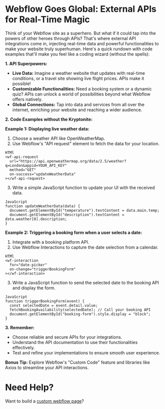 # Webflow Goes Global: External APIs for Real-Time Magic

Think of your Webflow site as a superhero. But what if it could tap into the powers of other heroes through APIs? That's where external API integrations come in, injecting real-time data and powerful functionalities to make your website truly superhuman. Here's a quick rundown with code examples that'll make you feel like a coding wizard (without the spells):

**1. API Superpowers:**

  - **Live Data:** Imagine a weather website that updates with real-time conditions, or a travel site showing live flight prices. APIs make it possible!
  - **Customizable Functionalities:** Need a booking system or a dynamic quiz? APIs can unlock a world of possibilities beyond what Webflow offers natively.
  - **Global Connections:** Tap into data and services from all over the internet, enriching your website and reaching a wider audience.

**2. Code Examples without the Kryptonite:**

**Example 1: Displaying live weather data:**

  1. Choose a weather API like OpenWeatherMap.
  2. Use Webflow's "API request" element to fetch the data for your location.
```
HTMl
<wf-api-request
  url="https://api.openweathermap.org/data/2.5/weather?q=London&appid=YOUR_API_KEY"
  method="GET"
  on-success="updateWeatherData"
></wf-api-request>

```
  3. Write a simple JavaScript function to update your UI with the received data.
```
JavaScript
function updateWeatherData(data) {
  document.getElementById("temperature").textContent = data.main.temp;
  document.getElementById("description").textContent = data.weather[0].description;
}

```

**Example 2: Triggering a booking form when a user selects a date:**

  1. Integrate with a booking platform API.
  2. Use Webflow Interactions to capture the date selection from a calendar.
```
HTMl
<wf-interaction
  for="date-picker"
  on-change="triggerBookingForm"
></wf-interaction>

```
  3. Write a JavaScript function to send the selected date to the booking API and display the form.
```
JavaScript
function triggerBookingForm(event) {
  const selectedDate = event.detail.value;
  fetchBookingAvailability(selectedDate); // Call your booking API
  document.getElementById("booking-form").style.display = "block";
}

```

**3. Remember:**

  - Choose reliable and secure APIs for your integrations.
  - Understand the API documentation to use their functionalities effectively.
  - Test and refine your implementations to ensure smooth user experience.

**Bonus Tip:** Explore Webflow's "Custom Code" feature and libraries like Axios to streamline your API interactions.


# Need Help?
Want to build a [custom webflow page](https://epyc.in/)?
